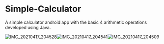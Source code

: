 # Simple-Calculator
A simple calculator android app with the basic 4 arithmetic operations developed using Java.

![IMG_20210417_204528](https://user-images.githubusercontent.com/74460717/115117841-20edf380-9fbe-11eb-958b-36b1db97edcd.jpg)![IMG_20210417_204541](https://user-images.githubusercontent.com/74460717/115117844-221f2080-9fbe-11eb-89e0-106f44d4ee8e.jpg)![IMG_20210417_204509](https://user-images.githubusercontent.com/74460717/115117848-221f2080-9fbe-11eb-8e9e-9d05854c8a5a.jpg)

